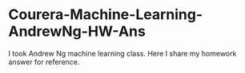 # Courera-Machine-Learning-AndrewNg-HW-Ans

I took Andrew Ng machine learning class. Here I share my homework answer for reference.
